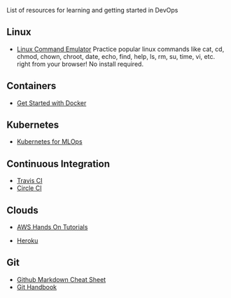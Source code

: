 List of resources for learning and getting started in DevOps

## Linux

* [Linux Command Emulator](https://www.askvg.com/pc-emulator-test-and-learn-linux-commands-in-web-browser/)
Practice popular linux commands like cat, cd, chmod, chown, chroot, date, echo, find, help, ls, rm, su, time, vi, etc. right from your browser! No install required.


## Containers

* [Get Started with Docker](https://docs.docker.com/get-started/)

## Kubernetes
* [Kubernetes for MLOps](https://twimlai.com/kubernetes-ebook/)

## Continuous Integration

* [Travis CI](https://docs.travis-ci.com/user/tutorial/)
* [Circle CI](https://circleci.com/docs/2.0/getting-started/)

## Clouds

* [AWS Hands On Tutorials](https://aws.amazon.com/getting-started/hands-on/)

* [Heroku](https://devcenter.heroku.com/start)

## Git
* [Github Markdown Cheat Sheet](https://github.com/adam-p/markdown-here/wiki/Markdown-Cheatsheet#links)
* [Git Handbook](https://guides.github.com/introduction/git-handbook/)
